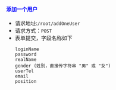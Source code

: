 #### <font color="blue">添加一个用户</font>
- 请求地址:`/root/addOneUser`
- 请求方式：`POST`
- 表单提交，字段名称如下
    ```
    loginName
    password
    realName
    gender (姓别，直接传字符串 "男" 或 "女")
    userTel
    email
    position
    ```